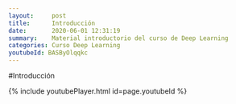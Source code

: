 ```yaml
---
layout:     post
title:      Introducción
date:       2020-06-01 12:31:19
summary:    Material introductorio del curso de Deep Learning
categories: Curso Deep Learning
youtubeId: BASByOlqqkc
---
```


#Introducción

{% include youtubePlayer.html id=page.youtubeId %}

